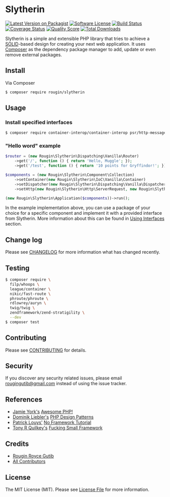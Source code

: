 # Slytherin

[![Latest Version on Packagist][ico-version]][link-packagist]
[![Software License][ico-license]](LICENSE.md)
[![Build Status][ico-travis]][link-travis]
[![Coverage Status][ico-scrutinizer]][link-scrutinizer]
[![Quality Score][ico-code-quality]][link-code-quality]
[![Total Downloads][ico-downloads]][link-downloads]

Slytherin is a simple and extensible PHP library that tries to achieve a [SOLID](https://en.wikipedia.org/wiki/SOLID_(object-oriented_design))-based design for creating your next web application. It uses [Composer](https://getcomposer.org) as the dependency package manager to add, update or even remove external packages.

## Install

Via Composer

``` bash
$ composer require rougin/slytherin
```

## Usage

### Install specified interfaces

``` bash
$ composer require container-interop/container-interop psr/http-message
```

### "Hello word" example

``` php
$router = (new Rougin\Slytherin\Dispatching\Vanilla\Router)
    ->get('/', function () { return 'Hello, Muggle'; });
    ->get('/test', function () { return '10 points for Gryffindor!'; });

$components = (new Rougin\Slytherin\Component\Collection)
    ->setContainer(new Rougin\Slytherin\IoC\Vanilla\Container)
    ->setDispatcher(new Rougin\Slytherin\Dispatching\Vanilla\Dispatcher($router))
    ->setHttp(new Rougin\Slytherin\Http\ServerRequest, new Rougin\Slytherin\Http\Response);

(new Rougin\Slytherin\Application($components))->run();
```

In the example implementation above, you can use a package of your choice for a specific component and implement it with a provided interface from Slytherin. More information about this can be found in [Using Interfaces](https://github.com/rougin/slytherin/wiki/Using-Interfaces) section.

## Change log

Please see [CHANGELOG](CHANGELOG.md) for more information what has changed recently.

## Testing

``` bash
$ composer require \
  filp/whoops \
  league/container \
  nikic/fast-route \
  phroute/phroute \
  rdlowrey/auryn \
  twig/twig \
  zendframework/zend-stratigility \
  --dev
$ composer test
```

## Contributing

Please see [CONTRIBUTING](CONTRIBUTING.md) for details.

## Security

If you discover any security related issues, please email rougingutib@gmail.com instead of using the issue tracker.

## References

- [Jamie York's](https://github.com/ziadoz) [Awesome PHP!](https://github.com/ziadoz/awesome-php)
- [Dominik Liebler's](https://github.com/domnikl) [PHP Design Patterns](http://designpatternsphp.readthedocs.org/en/latest/)
- [Patrick Louys'](https://github.com/PatrickLouys/no-framework-tutorial) [No Framework Tutorial](https://github.com/PatrickLouys/no-framework-tutorial)
- [Tony R Quilkey's](https://github.com/trq) [Fucking Small Framework](https://github.com/trq/fucking-small)

## Credits

- [Rougin Royce Gutib][link-author]
- [All Contributors][link-contributors]

## License

The MIT License (MIT). Please see [License File](LICENSE.md) for more information.

[ico-version]: https://img.shields.io/packagist/v/rougin/slytherin.svg?style=flat-square
[ico-license]: https://img.shields.io/badge/license-MIT-brightgreen.svg?style=flat-square
[ico-travis]: https://img.shields.io/travis/rougin/slytherin/master.svg?style=flat-square
[ico-scrutinizer]: https://img.shields.io/scrutinizer/coverage/g/rougin/slytherin.svg?style=flat-square
[ico-code-quality]: https://img.shields.io/scrutinizer/g/rougin/slytherin.svg?style=flat-square
[ico-downloads]: https://img.shields.io/packagist/dt/rougin/slytherin.svg?style=flat-square

[link-packagist]: https://packagist.org/packages/rougin/slytherin
[link-travis]: https://travis-ci.org/rougin/slytherin
[link-scrutinizer]: https://scrutinizer-ci.com/g/rougin/slytherin/code-structure
[link-code-quality]: https://scrutinizer-ci.com/g/rougin/slytherin
[link-downloads]: https://packagist.org/packages/rougin/slytherin
[link-author]: https://github.com/rougin
[link-contributors]: ../../contributors
